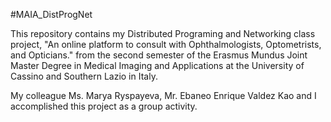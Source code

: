 #MAIA_DistProgNet

This repository contains my Distributed Programing and Networking class project, "An online platform to consult with Ophthalmologists, Optometrists, and Opticians." from the second semester of the Erasmus Mundus Joint Master Degree in Medical Imaging and Applications at the University of Cassino and Southern Lazio in Italy.

My colleague Ms. Marya Ryspayeva, Mr. Ebaneo Enrique Valdez Kao and I accomplished this project as a group activity.
